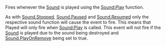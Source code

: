Fires whenever the [Sound](https://developer.roblox.com/en-us/api-reference/class/Sound) is played using the [Sound:Play](https://developer.roblox.com/en-us/api-reference/function/Sound/Play) function.

As with [Sound.Stopped](https://developer.roblox.com/en-us/api-reference/event/Sound/Stopped), [Sound.Paused](https://developer.roblox.com/en-us/api-reference/event/Sound/Paused) and [Sound.Resumed](https://developer.roblox.com/en-us/api-reference/event/Sound/Resumed) only the respective sound function will cause the event to fire. This means that Played will only fire when [Sound:Play](https://developer.roblox.com/en-us/api-reference/function/Sound/Play) is called. This event will not fire if the [Sound](https://developer.roblox.com/en-us/api-reference/class/Sound) is played due to the sound being destroyed and [Sound.PlayOnRemove](https://developer.roblox.com/en-us/api-reference/property/Sound/PlayOnRemove) being set to true.